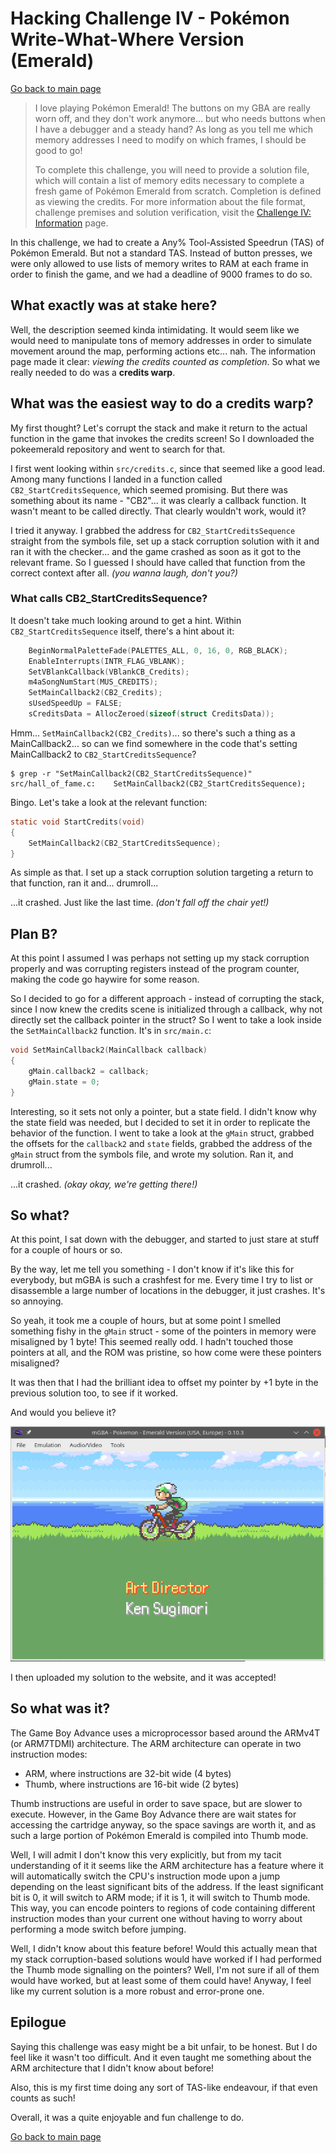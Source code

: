 # Hacking Challenge IV - Pokémon Write-What-Where Version (Emerald)

[Go back to main page](/README.md)

> I love playing Pokémon Emerald! The buttons on my GBA are really worn off, and they don't work anymore... but who needs buttons when I have a debugger and a steady hand? As long as you tell me which memory addresses I need to modify on which frames, I should be good to go!
> 
> To complete this challenge, you will need to provide a solution file, which will contain a list of memory edits necessary to complete a fresh game of Pokémon Emerald from scratch. Completion is defined as viewing the credits. For more information about the file format, challenge premises and solution verification, visit the [Challenge IV: Information](https://fools2024.online/ch4.php) page.

In this challenge, we had to create a Any% Tool-Assisted Speedrun (TAS) of Pokémon Emerald. But not a standard TAS. Instead of button presses, we were only allowed to use lists of memory writes to RAM at each frame in order to finish the game, and we had a deadline of 9000 frames to do so.

## What exactly was at stake here?

Well, the description seemed kinda intimidating. It would seem like we would need to manipulate tons of memory addresses in order to simulate movement around the map, performing actions etc... nah. The information page made it clear: _viewing the credits counted as completion_. So what we really needed to do was a **credits warp**.

## What was the easiest way to do a credits warp?

My first thought? Let's corrupt the stack and make it return to the actual function in the game that invokes the credits screen! So I downloaded the pokeemerald repository and went to search for that.

I first went looking within `src/credits.c`, since that seemed like a good lead. Among many functions I landed in a function called `CB2_StartCreditsSequence`, which seemed promising. But there was something about its name - "CB2"... it was clearly a callback function. It wasn't meant to be called directly. That clearly wouldn't work, would it?

I tried it anyway. I grabbed the address for `CB2_StartCreditsSequence` straight from the symbols file, set up a stack corruption solution with it and ran it with the checker... and the game crashed as soon as it got to the relevant frame. So I guessed I should have called that function from the correct context after all. _(you wanna laugh, don't you?)_

### What calls CB2_StartCreditsSequence?

It doesn't take much looking around to get a hint. Within `CB2_StartCreditsSequence` itself, there's a hint about it:

```c
    BeginNormalPaletteFade(PALETTES_ALL, 0, 16, 0, RGB_BLACK);
    EnableInterrupts(INTR_FLAG_VBLANK);
    SetVBlankCallback(VBlankCB_Credits);
    m4aSongNumStart(MUS_CREDITS);
    SetMainCallback2(CB2_Credits);
    sUsedSpeedUp = FALSE;
    sCreditsData = AllocZeroed(sizeof(struct CreditsData));
```

Hmm... `SetMainCallback2(CB2_Credits)`... so there's such a thing as a MainCallback2... so can we find somewhere in the code that's setting MainCallback2 to `CB2_StartCreditsSequence`?

```
$ grep -r "SetMainCallback2(CB2_StartCreditsSequence)"
src/hall_of_fame.c:    SetMainCallback2(CB2_StartCreditsSequence);
```

Bingo. Let's take a look at the relevant function:

```c
static void StartCredits(void)
{
    SetMainCallback2(CB2_StartCreditsSequence);
}
```

As simple as that. I set up a stack corruption solution targeting a return to that function, ran it and... drumroll...

...it crashed. Just like the last time. _(don't fall off the chair yet!)_

## Plan B?

At this point I assumed I was perhaps not setting up my stack corruption properly and was corrupting registers instead of the program counter, making the code go haywire for some reason.

So I decided to go for a different approach - instead of corrupting the stack, since I now knew the credits scene is initialized through a callback, why not directly set the callback pointer in the struct? So I went to take a look inside the `SetMainCallback2` function. It's in `src/main.c`:

```c
void SetMainCallback2(MainCallback callback)
{
    gMain.callback2 = callback;
    gMain.state = 0;
}
```

Interesting, so it sets not only a pointer, but a state field. I didn't know why the state field was needed, but I decided to set it in order to replicate the behavior of the function. I went to take a look at the `gMain` struct, grabbed the offsets for the `callback2` and `state` fields, grabbed the address of the `gMain` struct from the symbols file, and wrote my solution. Ran it, and drumroll...

...it crashed. _(okay okay, we're getting there!)_

## So what?

At this point, I sat down with the debugger, and started to just stare at stuff for a couple of hours or so.

By the way, let me tell you something - I don't know if it's like this for everybody, but mGBA is such a crashfest for me. Every time I try to list or disassemble a large number of locations in the debugger, it just crashes. It's so annoying.

So yeah, it took me a couple of hours, but at some point I smelled something fishy in the `gMain` struct - some of the pointers in memory were misaligned by 1 byte! This seemed really odd. I hadn't touched those pointers at all, and the ROM was pristine, so how come were these pointers misaligned?

It was then that I had the brilliant idea to offset my pointer by +1 byte in the previous solution too, to see if it worked.

And would you believe it?

<p align=center>
  <img src="docs/credits.png">
</p>

I then uploaded my solution to the website, and it was accepted!

## So what was it?

The Game Boy Advance uses a microprocessor based around the ARMv4T (or ARM7TDMI) architecture. The ARM architecture can operate in two instruction modes:

- ARM, where instructions are 32-bit wide (4 bytes)
- Thumb, where instructions are 16-bit wide (2 bytes)

Thumb instructions are useful in order to save space, but are slower to execute. However, in the Game Boy Advance there are wait states for accessing the cartridge anyway, so the space savings are worth it, and as such a large portion of Pokémon Emerald is compiled into Thumb mode.

Well, I will admit I don't know this very explicitly, but from my tacit understanding of it it seems like the ARM architecture has a feature where it will automatically switch the CPU's instruction mode upon a jump depending on the least significant bits of the address. If the least significant bit is 0, it will switch to ARM mode; if it is 1, it will switch to Thumb mode. This way, you can encode pointers to regions of code containing different instruction modes than your current one without having to worry about performing a mode switch before jumping.

Well, I didn't know about this feature before! Would this actually mean that my stack corruption-based solutions would have worked if I had performed the Thumb mode signalling on the pointers? Well, I'm not sure if all of them would have worked, but at least some of them could have! Anyway, I feel like my current solution is a more robust and error-prone one.

## Epilogue

Saying this challenge was easy might be a bit unfair, to be honest. But I do feel like it wasn't too difficult. And it even taught me something about the ARM architecture that I didn't know about before!

Also, this is my first time doing any sort of TAS-like endeavour, if that even counts as such!

Overall, it was a quite enjoyable and fun challenge to do.

[Go back to main page](/README.md)
